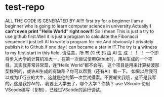 # test-repo
ALL THE CODE IS GENERATED BY AI!!!
first try for a beginner
I am a beginner who is going to learn computer science in university.Actually **I can't even print "Hello World" right now!!!**
So I mean 
This is just a try to use github first.Well it is just a program to calculate the Fibonacci sequence.I just tell AI to write a program for me.And obviously I privately publish it to Github.If one day I can became a star in IT.The try is a witness to my first start in this field.
请注意，所 有 的 代 码 由 AI 生 成 ！ ！ ！
一个即将步入大学的计算机准大一，在第一次尝试使用Github时，用AI生成的一个项目。其实我非常非常菜，连“Hello World”都不会写。
这个项目是用来计算斐波那契数列的，或许AI生成的有缺陷？你可以帮我（还有AI）看一下。
如果以后我可以成为IT行业的大牛，这就是他的第一次尝试摸索。不要嘲笑我哦，这不是我写的，这是我抄AI的。
我要上大学去了，哪个大学？你猜？
use VScode 使用VScode编写（复制），已经过VScode的运行调试。
